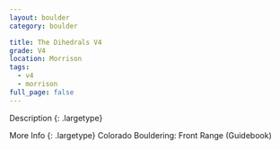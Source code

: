 ```yaml
---
layout: boulder
category: boulder

title: The Dihedrals V4
grade: V4
location: Morrison
tags:
  - v4
  - morrison
full_page: false
---
```


Description
{: .largetype}


More Info
{: .largetype}
Colorado Bouldering: Front Range (Guidebook)
